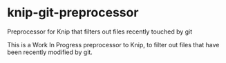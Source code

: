# knip-git-preprocessor
Preprocessor for Knip that filters out files recently touched by git

This is a Work In Progress preprocessor to Knip, to filter out files that have been recently modified by git.